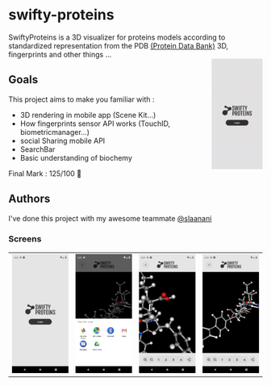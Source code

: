 # swifty-proteins
 
 SwiftyProteins is a 3D visualizer for proteins models according to standardized representation from the PDB
[(Protein Data Bank)](https://www.rcsb.org/) 3D, fingerprints and other things ...  
<img src="https://github.com/nhakkaou/swifty-proteins/blob/newDesign/assets/GIF.gif" align="right" width="20%"/>
  


## Goals

This project aims to make you familiar with :
- 3D rendering in mobile app (Scene Kit...)
- How fingerprints sensor API works (TouchID, biometricmanager...)
- social Sharing mobile API
- SearchBar
- Basic understanding of biochemy

Final Mark : 125/100 :star_struck:

  
    
## Authors

I've done this project with my awesome teammate [@slaanani](https://github.com/imgox)



### Screens
<table>
  <tr>
    <td valign="top"><img src="https://github.com/nhakkaou/swifty-proteins/blob/newDesign/assets/Screenshot_1641666225.png" width=250/></td>
    <td valign="top"><img src="https://github.com/nhakkaou/swifty-proteins/blob/newDesign/assets/Screenshot_1641666221.png" width=250/></td>
    <td valign="top"><img src="https://github.com/nhakkaou/swifty-proteins/blob/newDesign/assets/Screenshot_1641666206.png" width=250/></td>
    <td valign="top"><img src="https://github.com/nhakkaou/swifty-proteins/blob/newDesign/assets/Screenshot_1641666215.png" width=250/></td>
  </tr>
</table>
